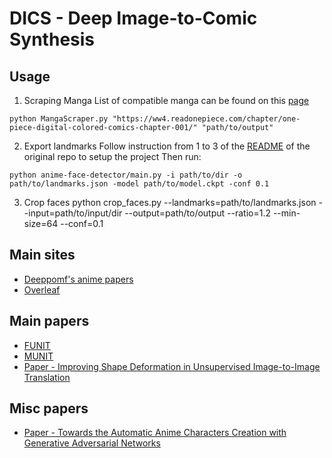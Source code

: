 # DICS - Deep Image-to-Comic Synthesis

## Usage

1. Scraping Manga
List of compatible manga can be found on this [page](https://ww1.animecruzers.io/read-manga/)

```
python MangaScraper.py "https://ww4.readonepiece.com/chapter/one-piece-digital-colored-comics-chapter-001/" "path/to/output"
```

2. Export landmarks
Follow instruction from 1 to 3 of the [README](https://github.com/couver-v/anime-face-detector/blob/master/README.md) of the original repo to setup the project
Then run:
```
python anime-face-detector/main.py -i path/to/dir -o path/to/landmarks.json -model path/to/model.ckpt -conf 0.1
```

3. Crop faces
python crop_faces.py --landmarks=path/to/landmarks.json --input=path/to/input/dir --output=path/to/output --ratio=1.2 --min-size=64 --conf=0.1

## Main sites
* [Deeppomf's anime papers](https://github.com/deeppomf/DeepLearningAnimePapers)
* [Overleaf](https://www.overleaf.com/project/5cca6bb602327479035358ae)

## Main papers
* [FUNIT](https://nvlabs.github.io/FUNIT/)
* [MUNIT](https://github.com/NVlabs/MUNIT)
* [Paper - Improving Shape Deformation in Unsupervised Image-to-Image Translation](https://arxiv.org/pdf/1808.04325.pdf)

## Misc papers
* [Paper - Towards the Automatic Anime Characters Creation with Generative Adversarial Networks](https://arxiv.org/pdf/1708.05509.pdf)
